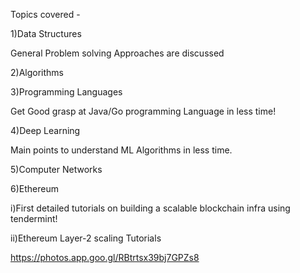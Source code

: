 Topics covered - 


1)Data Structures
 
 General Problem solving Approaches are discussed
  


2)Algorithms
  


3)Programming Languages

  Get Good grasp at Java/Go programming Language in less time!



4)Deep Learning
  
  Main points to understand ML Algorithms in less time.



5)Computer Networks



6)Ethereum
  
 
 i)First detailed tutorials on building a scalable blockchain infra using tendermint!

 ii)Ethereum Layer-2 scaling Tutorials

 
 https://photos.app.goo.gl/RBtrtsx39bj7GPZs8

